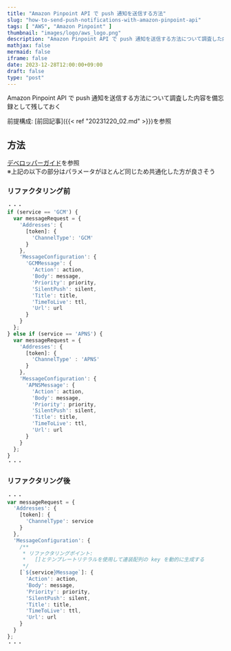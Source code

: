 ```yaml
---
title: "Amazon Pinpoint API で push 通知を送信する方法"
slug: "how-to-send-push-notifications-with-amazon-pinpoint-api"
tags: [ "AWS", "Amazon Pinpoint" ]
thumbnail: "images/logo/aws_logo.png"
description: "Amazon Pinpoint API で push 通知を送信する方法について調査した内容を備忘録として残しておく"
mathjax: false
mermaid: false
iframe: false
date: 2023-12-28T12:00:00+09:00
draft: false
type: "post"
---
```


Amazon Pinpoint API で push 通知を送信する方法について調査した内容を備忘録として残しておく

前提構成: [前回記事]({{< ref "20231220_02.md" >}})を参照

## 方法

[デベロッパーガイド](https://docs.aws.amazon.com/ja_jp/pinpoint/latest/developerguide/send-messages-push.html)を参照  
※上記の以下の部分はパラメータがほとんど同じため共通化した方が良さそう

### リファクタリング前

```javascript
・・・
if (service == 'GCM') {
  var messageRequest = {
    'Addresses': {
      [token]: {
        'ChannelType': 'GCM'
      }
    },
    'MessageConfiguration': {
      'GCMMessage': {
        'Action': action,
        'Body': message,
        'Priority': priority,
        'SilentPush': silent,
        'Title': title,
        'TimeToLive': ttl,
        'Url': url
      }
    }
  };
} else if (service == 'APNS') {
  var messageRequest = {
    'Addresses': {
      [token]: {
        'ChannelType' : 'APNS'
      }
    },
    'MessageConfiguration': {
      'APNSMessage': {
        'Action': action,
        'Body': message,
        'Priority': priority,
        'SilentPush': silent,
        'Title': title,
        'TimeToLive': ttl,
        'Url': url
      }
    }
  };
}
・・・
```

### リファクタリング後

```javascript
・・・
var messageRequest = {
  'Addresses': {
    [token]: {
      'ChannelType': service
    }
  },
  'MessageConfiguration': {
    /**
     * リファクタリングポイント:
     *   []とテンプレートリテラルを使用して連装配列の key を動的に生成する
     */
    [`${service}Message`]: {
      'Action': action,
      'Body': message,
      'Priority': priority,
      'SilentPush': silent,
      'Title': title,
      'TimeToLive': ttl,
      'Url': url
    }
  }
};
・・・
```
